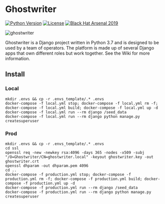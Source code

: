 # Ghostwriter

[![Python Version](https://img.shields.io/badge/Python-3.7-brightgreen.svg)](.) [![License](https://img.shields.io/badge/License-BSD3-darkred.svg)](.) [![Black Hat Arsenal 2019](https://img.shields.io/badge/2019-Black%20Hat%20Arsenal-lightgrey.svg)](.)

![ghostwriter](https://github.com/GhostManager/Ghostwriter/raw/master/DOCS/images/logo.png)

Ghostwriter is a Django project written in Python 3.7 and is designed to be used by a team of operators. The platform is made up of several Django apps that own different roles but work together. See the Wiki for more information.

## Install

### Local
```
mkdir .envs && cp -r .envs_template/.* .envs
docker-compose -f local.yml stop; docker-compose -f local.yml rm -f; docker-compose -f local.yml build; docker-compose -f local.yml up -d
docker-compose -f local.yml run --rm django /seed_data
docker-compose -f local.yml run --rm django python manage.py createsuperuser
```

### Prod
```
mkdir .envs && cp -r .envs_template/.* .envs
cd ssl
openssl req -new -newkey rsa:4096 -days 365 -nodes -x509 -subj "/O=Ghostwriter/CN=ghostwriter.local" -keyout ghostwriter.key -out ghostwriter.crt
openssl dhparam -out dhparam.pem 4096
cd ..
docker-compose -f production.yml stop; docker-compose -f production.yml rm -f; docker-compose -f production.yml build; docker-compose -f production.yml up -d
docker-compose -f production.yml run --rm django /seed_data
docker-compose -f production.yml run --rm django python manage.py createsuperuser
```
